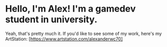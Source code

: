 # Hello, I'm Alex! I'm a gamedev student in university.

Yeah, that's pretty much it. If you'd like to see some of my work, here's my ArtStation: 
[https://www.artstation.com/alexanderwc70]
